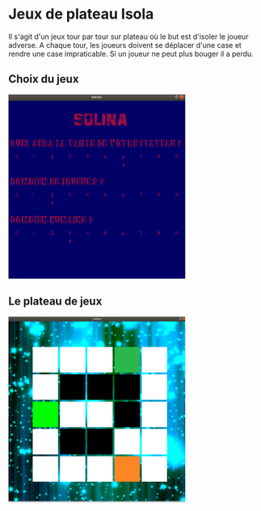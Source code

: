 # Jeux de plateau Isola

Il s'agit d'un jeux tour par tour sur plateau où le but est d'isoler le joueur adverse. A chaque tour, les joueurs doivent se déplacer d'une case et rendre une case impraticable. Si un joueur ne peut plus bouger il a perdu.

## Choix du jeux

<img src="image_readme/menu.png" width="350">

## Le plateau de jeux


<img src="image_readme/jeux_en_cours.png" width="350">

